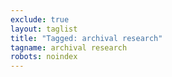 ```yaml
---
exclude: true
layout: taglist
title: "Tagged: archival research"
tagname: archival research
robots: noindex
---
```

